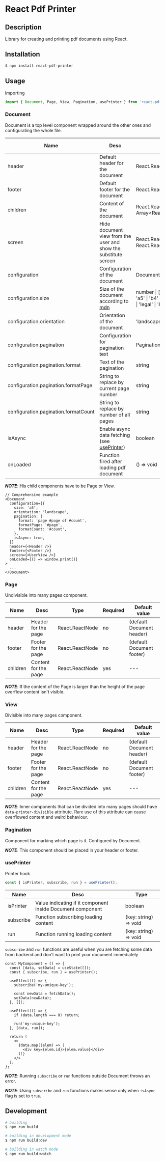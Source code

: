 # React Pdf Printer

## Description

Library for creating and printing pdf documents using React.

## Installation

```bash
$ npm install react-pdf-printer
```

## Usage

Importing

```typescript
import { Document, Page, View, Pagination, usePrinter } from 'react-pdf-printer';
```

### Document

Document is a top level component wrapped around the other ones and configurating the whole file.

| Name                                 | Desc                                                                                                        | Type                                                                                                                          | Required | Default value |
| ------------------------------------ | ----------------------------------------------------------------------------------------------------------- | ----------------------------------------------------------------------------------------------------------------------------- | -------- | ------------- |
| header                               | Default header for the document                                                                             | React.ReactNode                                                                                                               | yes      | ---           |
| footer                               | Default footer for the document                                                                             | React.ReactNode                                                                                                               | yes      | ---           |
| children                             | Content of the document                                                                                     | React.ReactElement\<ArticleProps\> \| Array\<React.ReactElement\<ArticleProps\>\>                                             | yes      | ---           |
| screen                               | Hide document view from the user and show the substitute screen                                             | React.ReactNode \| ((isLoading: boolean) => React.ReactNode)                                                                  | no       | ---           |
| configuration                        | Configuration of the document                                                                               | DocumentConfiguration                                                                                                         | no       | (see below)   |
| configuration.size                   | Size of the document according to [mdn](https://developer.mozilla.org/en-US/docs/Web/CSS/@page/size#values) | number \| [number, number] \| 'a3' \| 'a4' \| 'a5' \| 'b4' \| 'b5' \| 'jis-b4' \| 'jis-b5' \| 'letter' \| 'legal' \| 'ledger' | no       | 'a4'          |
| configuration.orientation            | Orientation of the document                                                                                 | 'landscape' \| 'portrait'                                                                                                     | no       | 'portrait'    |
| configuration.pagination             | Configuration for pagination text                                                                           | Pagination                                                                                                                    | no       | (see below)   |
| configuration.pagination.format      | Text of the pagination                                                                                      | string                                                                                                                        | no       | '#p / #c'     |
| configuration.pagination.formatPage  | String to replace by current page number                                                                    | string                                                                                                                        | no       | '#p'          |
| configuration.pagination.formatCount | String to replace by number of all pages                                                                    | string                                                                                                                        | no       | '#c'          |
| isAsync                              | Enable async data fetching (see [usePrinter](#useprinter))                                                  | boolean                                                                                                                       | no       | false         |
| onLoaded                             | Function fired after loading pdf document                                                                   | () => void                                                                                                                    | no       | ---           |

**_NOTE_**: His child components have to be Page or View.

```tsx
// Comprehensive example
<Document
  configuration={{
    size: 'a5',
    orientation: 'landscape',
    pagination: {
      format: 'page #page of #count',
      formatPage: '#page',
      formatCount: '#count',
    },
    isAsync: true,
  }}
  header={<Header />}
  footer={<Footer />}
  screen={<UserView />}
  onLoaded={() => window.print()}
>
  ...
</Document>
```

### Page

Undivisible into many pages component.

| Name     | Desc                 | Type            | Required | Default value             |
| -------- | -------------------- | --------------- | -------- | ------------------------- |
| header   | Header for the page  | React.ReactNode | no       | (default Document header) |
| footer   | Footer for the page  | React.ReactNode | no       | (default Document footer) |
| children | Content for the page | React.ReactNode | yes      | ---                       |

**_NOTE_**: If the content of the Page is larger than the height of the page overflow content isn't visible.

### View

Divisible into many pages component.

| Name     | Desc                 | Type            | Required | Default value             |
| -------- | -------------------- | --------------- | -------- | ------------------------- |
| header   | Header for the page  | React.ReactNode | no       | (default Document header) |
| footer   | Footer for the page  | React.ReactNode | no       | (default Document footer) |
| children | Content for the page | React.ReactNode | yes      | ---                       |

**_NOTE_**: Inner components that can be divided into many pages should have `data-printer-divisible` attribute. Rare use of this attribute can cause overflowed content and weird behaviour.

### Pagination

Component for marking which page is it. Configured by Document.

**_NOTE_**: This component should be placed in your header or footer.

### usePrinter

Printer hook

```typescript
const { isPrinter, subscribe, run } = usePrinter();
```

| Name      | Desc                                                       | Type                  |
| --------- | ---------------------------------------------------------- | --------------------- |
| isPrinter | Value indicating if it component inside Document component | boolean               |
| subscribe | Function subscribing loading content                       | (key: string) => void |
| run       | Function running loading content                           | (key: string) => void |

`subscribe` and `run` functions are useful when you are fetching some data from backend and don't want to print your document immediately

```tsx
const MyComponent = () => {
  const [data, setData] = useState([]);
  const { subscribe, run } = usePrinter();

  useEffect(() => {
    subscribe('my-unique-key');

    const newData = fetchData();
    setData(newData);
  }, []);

  useEffect(() => {
    if (data.length === 0) return;

    run('my-unique-key');
  }, [data, run]);

  return (
    <>
      {data.map((elem) => (
        <div key={elem.id}>{elem.value}</div>
      ))}
    </>
  );
};
```

**_NOTE_**: Running `subscribe` or `run` functions outside Document throws an error.

**_NOTE_**: Using `subscribe` and `run` functions makes sense only when `isAsync` flag is set to `true`.

## Development

```bash
# building
$ npm run build

# building in development mode
$ npm run build:dev

# building in watch mode
$ npm run build:watch
```
